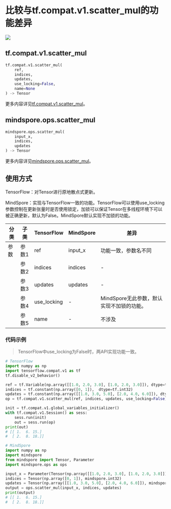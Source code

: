 # 比较与tf.compat.v1.scatter_mul的功能差异

<a href="https://gitee.com/mindspore/docs/blob/master/docs/mindspore/source_zh_cn/note/api_mapping/tensorflow_diff/scatter_mul.md" target="_blank"><img src="https://mindspore-website.obs.cn-north-4.myhuaweicloud.com/website-images/r2.0/resource/_static/logo_source.png"></a>

## tf.compat.v1.scatter_mul

```python
tf.compat.v1.scatter_mul(
    ref,
    indices,
    updates,
    use_locking=False,
    name=None
) -> Tensor
```

更多内容详见[tf.compat.v1.scatter_mul](https://www.tensorflow.org/versions/r2.6/api_docs/python/tf/compat/v1/scatter_mul)。

## mindspore.ops.scatter_mul

```python
mindspore.ops.scatter_mul(
    input_x,
    indices,
    updates
) -> Tensor
```

更多内容详见[mindspore.ops.scatter_mul](https://www.mindspore.cn/docs/zh-CN/master/api_python/ops/mindspore.ops.scatter_mul.html)。

## 使用方式

TensorFlow：对Tensor进行原地散点式更新。

MindSpore：实现与TensorFlow一致的功能。TensorFlow可以使用use_locking参数控制在更新张量时是否使用锁定，加锁可以保证Tensor在多线程环境下可以被正确更新，默认为False。MindSpore默认实现不加锁的功能。

| 分类 | 子类 | TensorFlow | MindSpore | 差异 |
| --- | --- | --- | --- |---|
|参数 | 参数1 | ref | input_x | 功能一致，参数名不同 |
| | 参数2 | indices | indices | - |
| | 参数3 | updates | updates | - |
| | 参数4 | use_locking | - | MindSpore无此参数，默认实现不加锁的功能。 |
| | 参数5 | name | - | 不涉及 |

### 代码示例

> TensorFlow中use_locking为False时，两API实现功能一致。

```python
# TensorFlow
import numpy as np
import tensorflow.compat.v1 as tf
tf.disable_v2_behavior()

ref = tf.Variable(np.array([[1.0, 2.0, 3.0], [1.0, 2.0, 3.0]]), dtype=tf.float32)
indices = tf.constant(np.array([0, 1]),  dtype=tf.int32)
updates = tf.constant(np.array([[1.0, 3.0, 5.0], [2.0, 4.0, 6.0]]), dtype=tf.float32)
op = tf.compat.v1.scatter_mul(ref, indices, updates, use_locking=False)

init = tf.compat.v1.global_variables_initializer()
with tf.compat.v1.Session() as sess:
    sess.run(init)
    out = sess.run(op)
print(out)
# [[ 1.  6. 15.]
#  [ 2.  8. 18.]]

# MindSpore
import numpy as np
import mindspore
from mindspore import Tensor, Parameter
import mindspore.ops as ops

input_x = Parameter(Tensor(np.array([[1.0, 2.0, 3.0], [1.0, 2.0, 3.0]]), mindspore.float32), name="x")
indices = Tensor(np.array([0, 1]), mindspore.int32)
updates = Tensor(np.array([[1.0, 3.0, 5.0], [2.0, 4.0, 6.0]]), mindspore.float32)
output = ops.scatter_mul(input_x, indices, updates)
print(output)
# [[ 1.  6. 15.]
#  [ 2.  8. 18.]]
```
